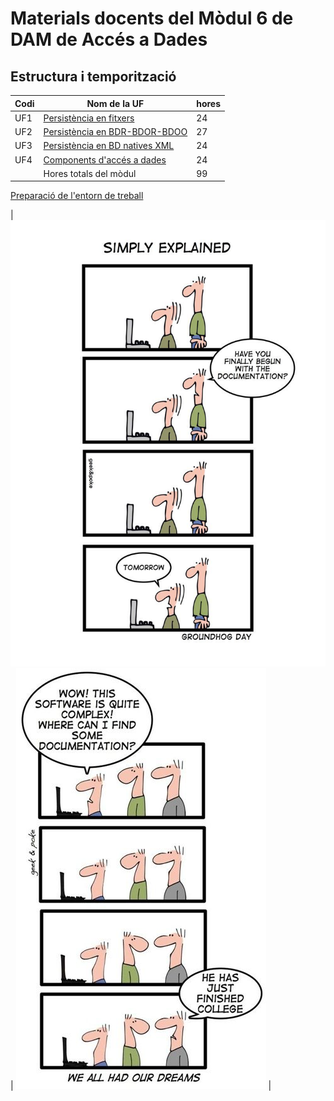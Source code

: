 # Materials docents del Mòdul 6 de DAM de Accés a Dades

## Estructura i temporització

| Codi | Nom de la UF  | hores|
| ---- | --------------------------------- | --------- |
| UF1  | [Persistència en fitxers](uf1/home.md) | 24          |
| UF2  | [Persistència en BDR-BDOR-BDOO](uf2/home.md)  | 27          |
| UF3  | [Persistència en BD natives XML](uf3/home.md)  | 24          |
| UF4  | [Components d'accés a dades](uf4/home.md) | 24          |
|      | Hores totals del mòdul  | 99         |

[Preparació de l'entorn de treball](entorn_treball.md)

|![](assets/0.1/documentation.jpg) | ![](assets/0.1/documentation2.jpg) |
